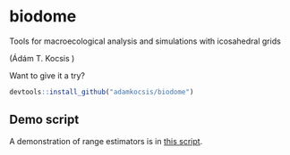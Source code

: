
# biodome

Tools for macroecological analysis and simulations with icosahedral
grids

(Ádám T. Kocsis )

Want to give it a try?

``` r
devtools::install_github("adamkocsis/biodome")
```

## Demo script

A demonstration of range estimators is in [this
script](_demo/range_test.R).
